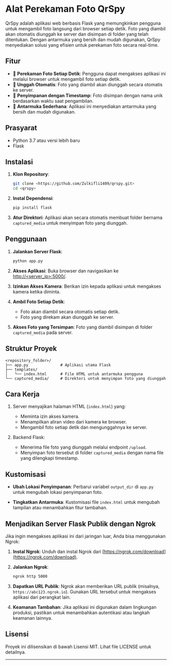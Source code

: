 # Alat Perekaman Foto QrSpy

QrSpy adalah aplikasi web berbasis Flask yang memungkinkan pengguna untuk mengambil foto langsung dari browser setiap detik. Foto yang diambil akan otomatis diunggah ke server dan disimpan di folder yang telah ditentukan. Dengan antarmuka yang bersih dan mudah digunakan, QrSpy menyediakan solusi yang efisien untuk perekaman foto secara real-time.

## Fitur

- 📸 **Perekaman Foto Setiap Detik**: Pengguna dapat mengakses aplikasi ini melalui browser untuk mengambil foto setiap detik.
- 🚀 **Unggah Otomatis**: Foto yang diambil akan diunggah secara otomatis ke server.
- 📁 **Penyimpanan dengan Timestamp**: Foto disimpan dengan nama unik berdasarkan waktu saat pengambilan.
- 🌟 **Antarmuka Sederhana**: Aplikasi ini menyediakan antarmuka yang bersih dan mudah digunakan.

## Prasyarat

- Python 3.7 atau versi lebih baru
- Flask

## Instalasi

1. **Klon Repository**:

   ```bash
   git clone <https://github.com/Zulkifli1409/qrspy.git>
   cd <qrspy>
   ```

2. **Instal Dependensi**:

   ```bash
   pip install flask
   ```

3. **Atur Direktori**: Aplikasi akan secara otomatis membuat folder bernama `captured_media` untuk menyimpan foto yang diunggah.

## Penggunaan

1. **Jalankan Server Flask**:

   ```bash
   python app.py
   ```

2. **Akses Aplikasi**: Buka browser dan navigasikan ke [http://<server_ip>:5000/](http://<server_ip>:5000/).

3. **Izinkan Akses Kamera**: Berikan izin kepada aplikasi untuk mengakses kamera ketika diminta.

4. **Ambil Foto Setiap Detik**:

   - Foto akan diambil secara otomatis setiap detik.
   - Foto yang direkam akan diunggah ke server.

5. **Akses Foto yang Tersimpan**: Foto yang diambil disimpan di folder `captured_media` pada server.

## Struktur Proyek

```
<repository_folder>/
├── app.py              # Aplikasi utama Flask
├── templates/
│   └── index.html      # File HTML untuk antarmuka pengguna
└── captured_media/     # Direktori untuk menyimpan foto yang diunggah
```

## Cara Kerja

1. Server menyajikan halaman HTML (`index.html`) yang:
   - Meminta izin akses kamera.
   - Menampilkan aliran video dari kamera ke browser.
   - Mengambil foto setiap detik dan mengunggahnya ke server.

2. Backend Flask:
   - Menerima file foto yang diunggah melalui endpoint `/upload`.
   - Menyimpan foto tersebut di folder `captured_media` dengan nama file yang dilengkapi timestamp.

## Kustomisasi

- **Ubah Lokasi Penyimpanan**: Perbarui variabel `output_dir` di `app.py` untuk mengubah lokasi penyimpanan foto.

- **Tingkatkan Antarmuka**: Kustomisasi file `index.html` untuk mengubah tampilan atau menambahkan fitur tambahan.

## Menjadikan Server Flask Publik dengan Ngrok

Jika ingin mengakses aplikasi ini dari jaringan luar, Anda bisa menggunakan Ngrok:

1. **Instal Ngrok**: Unduh dan instal Ngrok dari [https://ngrok.com/download](https://ngrok.com/download).

2. **Jalankan Ngrok**:

   ```bash
   ngrok http 5000
   ```

3. **Dapatkan URL Publik**: Ngrok akan memberikan URL publik (misalnya, `https://abc123.ngrok.io`). Gunakan URL tersebut untuk mengakses aplikasi dari perangkat lain.

4. **Keamanan Tambahan**: Jika aplikasi ini digunakan dalam lingkungan produksi, pastikan untuk menambahkan autentikasi atau langkah keamanan lainnya.

## Lisensi

Proyek ini dilisensikan di bawah Lisensi MIT. Lihat file LICENSE untuk detailnya.

---
